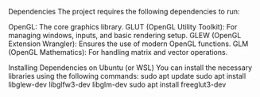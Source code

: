 Dependencies
The project requires the following dependencies to run:

OpenGL: The core graphics library.
GLUT (OpenGL Utility Toolkit): For managing windows, inputs, and basic rendering setup.
GLEW (OpenGL Extension Wrangler): Ensures the use of modern OpenGL functions.
GLM (OpenGL Mathematics): For handling matrix and vector operations.

Installing Dependencies on Ubuntu (or WSL)
You can install the necessary libraries using the following commands:
sudo apt update
sudo apt install libglew-dev libglfw3-dev libglm-dev
sudo apt install freeglut3-dev
